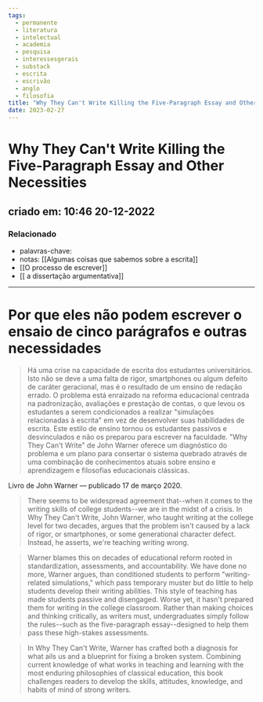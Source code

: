 ```yaml
---
tags:
  - permanente
  - literatura
  - intelectual
  - academia
  - pesquisa
  - interessesgerais
  - substack
  - escrita
  - escrivão
  - anglo
  - filosofia
title: "Why They Can't Write Killing the Five-Paragraph Essay and Other Necessities"
date: 2023-02-27
---
```


# Why They Can't Write Killing the Five-Paragraph Essay and Other Necessities

## criado em: 10:46 20-12-2022

### Relacionado

- palavras-chave: 
- notas: [[Algumas coisas que sabemos sobre a escrita]]
- [[O processo de escrever]]
- [[ a dissertação argumentativa]]
---

# Por que eles não podem escrever o ensaio de cinco parágrafos e outras necessidades

> Há uma crise na capacidade de escrita dos estudantes universitários. Isto não se deve a uma falta de rigor, smartphones ou algum defeito de caráter geracional, mas é o resultado de um ensino de redação errado. O problema está enraizado na reforma educacional centrada na padronização, avaliações e prestação de contas, o que levou os estudantes a serem condicionados a realizar "simulações relacionadas à escrita" em vez de desenvolver suas habilidades de escrita. Este estilo de ensino tornou os estudantes passivos e desvinculados e não os preparou para escrever na faculdade. "Why They Can't Write" de John Warner oferece um diagnóstico do problema e um plano para consertar o sistema quebrado através de uma combinação de conhecimentos atuais sobre ensino e aprendizagem e filosofias educacionais clássicas.

Livro de John Warner — publicado 17 de março 2020.

>There seems to be widespread agreement that--when it comes to the writing skills of college students--we are in the midst of a crisis. In Why They Can't Write, John Warner, who taught writing at the college level for two decades, argues that the problem isn't caused by a lack of rigor, or smartphones, or some generational character defect. Instead, he asserts, we're teaching writing wrong.

>Warner blames this on decades of educational reform rooted in standardization, assessments, and accountability. We have done no more, Warner argues, than conditioned students to perform "writing-related simulations," which pass temporary muster but do little to help students develop their writing abilities. This style of teaching has made students passive and disengaged. Worse yet, it hasn't prepared them for writing in the college classroom. Rather than making choices and thinking critically, as writers must, undergraduates simply follow the rules--such as the five-paragraph essay--designed to help them pass these high-stakes assessments.

>In Why They Can't Write, Warner has crafted both a diagnosis for what ails us and a blueprint for fixing a broken system. Combining current knowledge of what works in teaching and learning with the most enduring philosophies of classical education, this book challenges readers to develop the skills, attitudes, knowledge, and habits of mind of strong writers.
